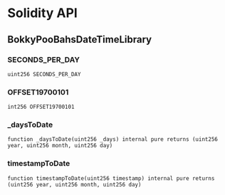 # Solidity API

## BokkyPooBahsDateTimeLibrary

### SECONDS_PER_DAY

```solidity
uint256 SECONDS_PER_DAY
```

### OFFSET19700101

```solidity
int256 OFFSET19700101
```

### _daysToDate

```solidity
function _daysToDate(uint256 _days) internal pure returns (uint256 year, uint256 month, uint256 day)
```

### timestampToDate

```solidity
function timestampToDate(uint256 timestamp) internal pure returns (uint256 year, uint256 month, uint256 day)
```

